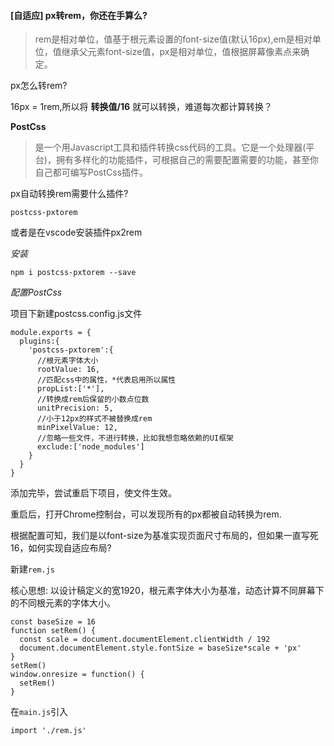 #### [自适应] 	px转rem，你还在手算么?

> rem是相对单位，值基于根元素设置的font-size值(默认16px),em是相对单位，值继承父元素font-size值，px是相对单位，值根据屏幕像素点来确定。

px怎么转rem?

16px = 1rem,所以将 **转换值/16** 就可以转换，难道每次都计算转换？

**PostCss**

> 是一个用Javascript工具和插件转换css代码的工具。它是一个处理器(平台)，拥有多样化的功能插件，可根据自己的需要配置需要的功能，甚至你自己都可编写PostCss插件。

px自动转换rem需要什么插件?

`postcss-pxtorem`

或者是在vscode安装插件px2rem

*安装*

```
npm i postcss-pxtorem --save
```

*配置PostCss*

项目下新建postcss.config.js文件

```
module.exports = {
  plugins:{
    'postcss-pxtorem':{
      //根元素字体大小
      rootValue: 16,
      //匹配css中的属性，*代表启用所以属性
      propList:['*'],
      //转换成rem后保留的小数点位数
      unitPrecision: 5,
      //小于12px的样式不被替换成rem
      minPixelValue: 12,
      //忽略一些文件，不进行转换，比如我想忽略依赖的UI框架
      exclude:['node_modules']
    }
  }
}
```

添加完毕，尝试重启下项目，使文件生效。

重启后，打开Chrome控制台，可以发现所有的px都被自动转换为rem.

根据配置可知，我们是以font-size为基准实现页面尺寸布局的，但如果一直写死16，如何实现自适应布局?

新建`rem.js`

核心思想: 以设计稿定义的宽1920，根元素字体大小为基准，动态计算不同屏幕下的不同根元素的字体大小。

```
const baseSize = 16
function setRem() {
  const scale = document.documentElement.clientWidth / 192
  document.documentElement.style.fontSize = baseSize*scale + 'px'
}
setRem()
window.onresize = function() {
  setRem()
}
```

在`main.js`引入

```
import './rem.js'
```

[^总结]: 结合媒体查询 + postcss-pxtorem 相信能解决大部分自适应的问题

